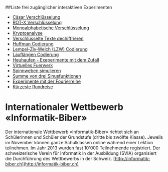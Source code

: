 ##Liste frei zugänglicher interaktiven Experimenten

- [Cäsar Verschlüsselung](http://mgje.github.io/Crypto/exp1/)
- [ROT-X Verschlüsselung](http://mgje.github.io/Crypto/exp3/index.html)
- [Monoalphabetische Verschlüsselung](http://mgje.github.io/Crypto/exp4/index.html)
- [Kryptoanalyse](http://mgje.github.io/Crypto/exp6/index.html)
- [Verschlüsselte Texte dechiffrieren](http://mgje.github.io/Crypto/exp7/index.html)
- [Huffman Codierung](http://mgje.github.io/Codierung/Huffman.html)
- [Lempel-Ziv-Welch (LZW) Codierung](http://mgje.github.io/Codierung/LZW_Mittel.html)
- [Lauflängen Codierung](http://mgje.github.io/Codierung/Lauflaengen_Mini.html)
- [Heuhaufen - Exeperimente mit dem Zufall](http://mgje.github.io/webprogramming/processing/zufallsbilder.html)
- [Virtuelles Fuerwerk](http://mgje.github.io/webprogramming/processing/visuelle_effekte.html)
- [Spinnweben simulieren](http://mgje.github.io/webprogramming/processing/spinnweben.html)
- [Summe von drei Sinusfunktionen](http://mgje.github.io/fourierseries/SinusSumme.html)
- [Experimente mit der Fourierreihe](http://mgje.github.io/fourierseries/Fourierreihen.html)
- [Kürzeste Rundreise](http://mgje.github.io/Interaktive_Experimente/rundreise/)


# Internationaler Wettbewerb «Informatik-Biber»

Der internationale Wettbewerb «Informatik-Biber» richtet sich an Schülerinnen und Schüler der Grundstufe (dritte bis zwölfte Klasse). Jeweils im November können ganze Schulklassen online während einer Lektion teilnehmen. Im Jahr 2013 wurden fast 10'000 Teilnehmende registriert. Der schweizerische Verein für Informatik in der Ausbildung (SVIA) organisiert die Durchführung des Wettbewerbs in der Schweiz. 
[http://informatik-biber.ch](http://informatik-biber.ch)
